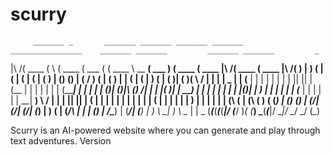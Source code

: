 # scurry
         _______ _       _______ _______ _______ _______   ________________    _______ _______         _______ _______         _ 
|\     /(  ____ ( \     (  ____ (  ___  (       (  ____ \  \__   __(  ___  )  (  ____ (  ____ |\     /(  ____ (  ____ |\     /( )
| )   ( | (    \| (     | (    \| (   ) | () () | (    \/     ) (  | (   ) |  | (    \| (    \| )   ( | (    )| (    )( \   / | |
| | _ | | (__   | |     | |     | |   | | || || | (__         | |  | |   | |  | (_____| |     | |   | | (____)| (____)|\ (_) /| |
| |( )| |  __)  | |     | |     | |   | | |(_)| |  __)        | |  | |   | |  (_____  | |     | |   | |     __|     __) \   / | |
| || || | (     | |     | |     | |   | | |   | | (           | |  | |   | |        ) | |     | |   | | (\ (  | (\ (     ) (  (_)
| () () | (____/| (____/| (____/| (___) | )   ( | (____/\     | |  | (___) |  /\____) | (____/| (___) | ) \ \_| ) \ \__  | |   _ 
(_______(_______(_______(_______(_______|/     \(_______/     )_(  (_______)  \_______(_______(_______|/   \__|/   \__/  \_/  (_)


Scurry is an AI-powered website where you can generate and play through text adventures. 
Version <indev>